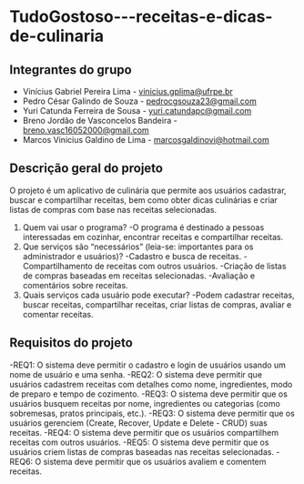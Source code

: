 # TudoGostoso---receitas-e-dicas-de-culinaria

## Integrantes do grupo 

 * Vinícius Gabriel Pereira Lima - vinicius.gplima@ufrpe.br
 * Pedro César Galindo de Souza - pedrocgsouza23@gmail.com
 * Yuri Catunda Ferreira de Sousa - yuri.catundapc@gmail.com
 * Breno Jordão de Vasconcelos Bandeira - breno.vasc16052000@gmail.com
 * Marcos Vinicius Galdino de Lima - marcosgaldinovi@hotmail.com

## Descrição geral do projeto 
O projeto é um aplicativo de culinária que permite aos usuários cadastrar, buscar e compartilhar receitas, bem como obter dicas culinárias e criar listas de compras com base nas receitas selecionadas.
 1. Quem vai usar o programa?
    -O programa é destinado a pessoas interessadas em cozinhar, encontrar receitas e compartilhar receitas.
 3. Que serviços são “necessários” (leia-se: importantes para os administrador e usuários)?
    -Cadastro e busca de receitas.
    -Compartilhamento de receitas com outros usuários.
    -Criação de listas de compras baseadas em receitas selecionadas.
    -Avaliação e comentários sobre receitas.
 5. Quais serviços cada usuário pode executar?
    -Podem cadastrar receitas, buscar receitas, compartilhar receitas, criar listas de compras, avaliar e comentar receitas.

## Requisitos do projeto
-REQ1: O sistema deve permitir o cadastro e login de usuários usando um nome de usuário e uma senha.
-REQ2: O sistema deve permitir que usuários cadastrem receitas com detalhes como nome, ingredientes, modo de preparo e tempo de cozimento.
-REQ3: O sistema deve permitir que os usuários busquem receitas por nome, ingredientes ou categorias (como sobremesas, pratos principais, etc.).
-REQ3: O sistema deve permitir que os usuários gerenciem (Create, Recover, Update e Delete - CRUD) suas receitas.
-REQ4: O sistema deve permitir que os usuários compartilhem receitas com outros usuários.
-REQ5: O sistema deve permitir que os usuários criem listas de compras baseadas nas receitas selecionadas.
-REQ6: O sistema deve permitir que os usuários avaliem e comentem receitas.
